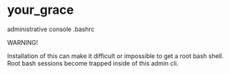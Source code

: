 # your_grace
administrative console .bashrc 

WARNING!

Installation of this can make it difficult or impossible to get a root bash shell.
Root bash sessions become trapped inside of this admin cli.
